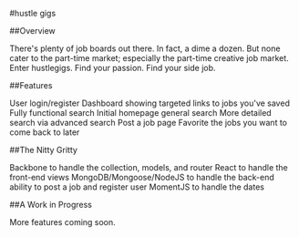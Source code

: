 #hustle gigs

##Overview

There's plenty of job boards out there. In fact, a dime a dozen. But none cater to the part-time market; especially the part-time creative job market.
Enter hustlegigs. Find your passion. Find your side job.

##Features

User login/register
Dashboard showing targeted links to jobs you've saved
Fully functional search
Initial homepage general search
More detailed search via advanced search
Post a job page
Favorite the jobs you want to come back to later

##The Nitty Gritty

Backbone to handle the collection, models, and router
React to handle the front-end views
MongoDB/Mongoose/NodeJS to handle the back-end ability to post a job and register user
MomentJS to handle the dates

##A Work in Progress

More features coming soon. 
